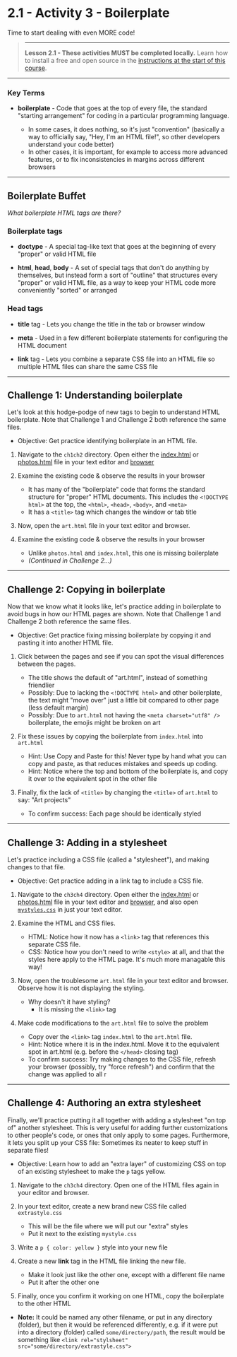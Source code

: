 # 2.1 - Activity 3 - Boilerplate

Time to start dealing with even MORE code!

> ----
> **Lesson 2.1 - These activities MUST be completed locally.** Learn how to
> install a free and open source in the [instructions at the start of this
> course](../../).


----------------


### Key Terms

- **boilerplate** - Code that goes at the top of every file, the standard
  "starting arrangement" for coding in a particular programming language.

    -  In some cases, it does nothing, so it's just "convention" (basically a
       way to officially say, "Hey, I'm an HTML file!", so other developers
       understand your code better)
    -  In other cases, it is important, for example to access more advanced
       features, or to fix inconsistencies in margins across different browsers


----------------


Boilerplate Buffet
---------------------


*What boilerplate HTML tags are there?*

### Boilerplate tags

- **doctype** - A special tag-like text that goes at the beginning of every
  "proper" or valid HTML file

- **html**, **head**, **body** - A set of special tags that don't do anything
  by themselves, but instead form a sort of "outline" that structures every
  "proper" or valid HTML file, as a way to keep your HTML code more
  conveniently "sorted" or arranged

### Head tags

- **title** tag - Lets you change the title in the tab or
  browser window

- **meta** - Used in a few different boilerplate statements for configuring the
  HTML document

- **link** tag - Lets you combine a separate CSS file into an
  HTML file so multiple HTML files can share the same CSS file



----------------------------------



Challenge 1: Understanding boilerplate
----------------------------------

Let's look at this hodge-podge of new tags to begin to understand HTML
boilerplate. Note that Challenge 1 and Challenge 2 both reference the same
files.

* Objective: Get practice identifying boilerplate in an HTML file.

1. Navigate to the `ch1ch2` directory. Open either the [index.html](./ch1ch2/index.html) or
[photos.html](./ch1ch2/photos.html) file in your text editor and
[browser](../act3/ch1ch2/index.html)

2. Examine the existing code & observe the results in your browser
    - It has many of the "boilerplate" code that forms the standard structure
      for "proper" HTML documents. This includes the `<!DOCTYPE html>` at the
      top, the `<html>`, `<head>`, `<body>`, and `<meta>`
    - It has a `<title>` tag which changes the window or tab title

3. Now, open the `art.html` file in your text editor and browser.

4. Examine the existing code & observe the results in your browser
    - Unlike `photos.html` and `index.html`, this one is missing boilerplate
    - _(Continued in Challenge 2...)_

-----------------


Challenge 2: Copying in boilerplate
----------------------------------

Now that we know what it looks like, let's practice adding in boilerplate to
avoid bugs in how our HTML pages are shown.  Note that Challenge 1 and
Challenge 2 both reference the same files.

* Objective: Get practice fixing missing boilerplate by copying it and pasting
  it into another HTML file.

1. Click between the pages and see if you can spot the visual differences
between the pages.
    - The title shows the default of "art.html", instead of something
      friendlier
    - Possibly: Due to lacking the `<!DOCTYPE html>` and other boilerplate, the
      text might "move over" just a little bit compared to other page (less
      default margin)
    - Possibly: Due to `art.html` not having the `<meta charset="utf8" />`
      boilerplate, the emojis might be broken on  art

2. Fix these issues by copying the boilerplate from `index.html` into
`art.html`
    - Hint: Use Copy and Paste for this! Never type by hand what you can copy
      and paste, as that reduces mistakes and speeds up coding.
    - Hint: Notice where the top and bottom of the boilerplate is, and copy it
      over to the equivalent spot in the other file

3. Finally, fix the lack of `<title>` by changing the `<title>` of `art.html`
to say: "Art projects"
    - To confirm success: Each page should be identically styled



----------------------------------



Challenge 3: Adding in a stylesheet
------------------------------------

Let's practice including a CSS file (called a "stylesheet"), and making changes
to that file.

* Objective: Get practice adding in a link tag to include a CSS file.

1. Navigate to the `ch3ch4` directory. Open either the [index.html](./ch3ch4/index.html) or
[photos.html](./ch3ch4/photos.html) file in your text editor and
[browser](../act3/ch3ch4/index.html), and also open
[`mystyles.css`](../act3/ch3ch4/mystyles.css) in just your text editor.

2. Examine the HTML and CSS files.
    - HTML: Notice how it now has a `<link>` tag that references this separate
      CSS file.
    - CSS: Notice how you don't need to write `<style>` at all, and that the
      styles here apply to the HTML page. It's much more managable this way!

3. Now, open the troublesome `art.html` file in your text editor and browser.
Observe how it is not displaying the styling.
    - Why doesn't it have styling?
        - It is missing the `<link>` tag

4. Make code modifications to the `art.html` file to solve the problem
    - Copy over the `<link>` tag `index.html` to the `art.html` file.
    - Hint: Notice where it is in the index.html. Move it to the equivalent
      spot in art.html (e.g. before the `</head>` closing tag)
    - To confirm success: Try making changes to the CSS file, refresh your
      browser (possibly, try "force refresh") and confirm that the change was
      applied to all r


------------




Challenge 4: Authoring an extra stylesheet
----------------------------------

Finally, we'll practice putting it all together with adding a stylesheet "on
top of" another stylesheet. This is very useful for adding further
customizations to other people's code, or ones that only apply to some pages.
Furthermore, it lets you split up your CSS file: Sometimes its neater to keep
stuff in separate files!

* Objective: Learn how to add an "extra layer" of customizing CSS on top of an
  existing stylesheet to make the `p` tags yellow.


1. Navigate to the `ch3ch4` directory. Open one of the HTML files again in your
editor and browser.

2. In your text editor, create a new brand new CSS file called `extrastyle.css`
    - This will be the file where we will put our "extra" styles
    - Put it next to the existing `mystyle.css`

3. Write a `p { color: yellow }` style into your new file

4. Create a new **link** tag in the HTML file linking the new file.
    - Make it look just like the other one, except with a different file name
    - Put it after the other one
5. Finally, once you confirm it working on one HTML, copy the boilerplate to
the other HTML


- **Note:** It could be named any other filename, or put in any directory
  (folder), but then it would be referenced differently, e.g. if it were put
  into a directory  (folder) called `some/directory/path`, the result would be
  something like `<link rel="stylsheet" src="some/directory/extrastyle.css">`


